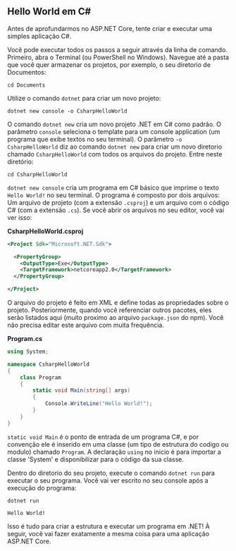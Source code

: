 ## Hello World em C# #
Antes de aprofundarmos no ASP.NET Core, tente criar e executar uma simples aplicação C#.

Você pode executar todos os passos a seguir através da linha de comando. Primeiro, abra o Terminal (ou PowerShell no Windows). Navegue até a pasta que você quer armazenar os projetos, por exemplo, o seu diretorio de Documentos:

```
cd Documents
```

Utilize o comando `dotnet` para criar um novo projeto:

```
dotnet new console -o CsharpHelloWorld
```

O comando `dotnet new` cria um novo projeto .NET em C# como padrão. O parâmetro `console` seleciona o template para um console application (um programa que exibe textos no seu terminal). O parâmetro `-o CsharpHelloWorld` diz ao comando `dotnet new` para criar um novo diretorio chamado `CsharpHelloWorld` com todos os arquivos do projeto. Entre neste diretório:

```
cd CsharpHelloWorld
```

`dotnet new console` cria um programa em C# básico que imprime o texto `Hello World!` no seu terminal. O programa é composto por dois arquivos: Um arquivo de projeto (com a extensão `.csproj`) e um arquivo com o código C# (com a extensão `.cs`). Se você abrir os arquivos no seu editor, você vai ver isso:

**CsharpHelloWorld.csproj**

```xml
<Project Sdk="Microsoft.NET.Sdk">

  <PropertyGroup>
    <OutputType>Exe</OutputType>
    <TargetFramework>netcoreapp2.0</TargetFramework>
  </PropertyGroup>

</Project>
```

O arquivo do projeto é feito em XML e define todas as propriedades sobre o projeto. Posteriormente, quando você referenciar outros pacotes, eles serão listados aqui (muito proximo ao arquivo `package.json` do npm). Você não precisa editar este arquivo com muita frequência.

**Program.cs**

```csharp
using System;

namespace CsharpHelloWorld
{
    class Program
    {
        static void Main(string[] args)
        {
            Console.WriteLine("Hello World!");
        }
    }
}
```

`static void Main` é o ponto de entrada de um programa C#, e por convenção ele é inserido em uma classe (um tipo de estrutura do codigo ou modulo) chamado `Program`. A declaração `using` no inicio é para importar a classe 'System' e disponibilizar para o código da sua classe.

Dentro do diretorio do seu projeto, execute o comando `dotnet run` para executar o seu programa. Você vai ver escrito no seu console após a execução do programa:

```
dotnet run

Hello World!
```

Isso é tudo para criar a estrutura e executar um programa em .NET! À seguir, você vai fazer exatamente a mesma coisa para uma aplicação ASP.NET Core.
